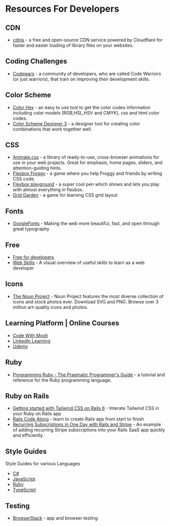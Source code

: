 # Resources For Developers
## CDN
* [cdnjs](https://cdnjs.com/) - a free and open-source CDN service powered by Cloudflare for faster and easier loading of library files on your websites.

## Coding Challenges
* [Codewars](https://www.codewars.com/) - a community of developers, who are called Code Warriors (or just warriors), that train on improving their development skills.

## Color Scheme
* [Color Hex](https://www.color-hex.com/) - an easy to use tool to get the color codes information including color models (RGB,HSL,HSV and CMYK), css and html color codes.
* [Color Scheme Designer 3](https://colorschemedesigner.com/csd-3.5/) - a designer tool for creating color combinations that work together well.

## CSS
* [Animate.css](https://animate.style/) - a library of ready-to-use, cross-browser animations for use in your web projects. Great for emphasis, home pages, sliders, and attention-guiding hints.
* [Flexbox Froggy](https://flexboxfroggy.com/) - a game where you help Froggy and friends by writing CSS code.
* [Flexbox playground](https://codepen.io/enxaneta/full/adLPwv/) - a super cool pen which shows and lets you play with almost everything in flexbox.
* [Grid Garden](https://cssgridgarden.com/) - a game for learning CSS grid layout

## Fonts
* [GoogleFonts](https://fonts.google.com/) - Making the web more beautiful, fast, and open through great typography

## Free
* [Free for developers](https://free-for.dev/#/)
* [Web Skills](https://andreasbm.github.io/web-skills/) - A visual overview of useful skills to learn as a web developer

## Icons
* [The Noun Project](https://thenounproject.com/) - Noun Project features the most diverse collection of icons and stock photos ever. Download SVG and PNG. Browse over 3 million art-quality icons and photos.

## Learning Platform | Online Courses
* [Code With Mosh](https://codewithmosh.com/)
* [LinkedIn Learning](https://www.linkedin.com/learning/)
* [Udemy](https://www.udemy.com/)

## Ruby
* [Programming Ruby - The Pragmatic Programmer's Guide](http://docs.ruby-doc.com/docs/ProgrammingRuby/) - a tutorial and reference for the Ruby programming language.

## Ruby on Rails
* [Getting started with Tailwind CSS on Rails 6](https://rubyyagi.com/tailwind-css-on-rails-6-intro/) - Interate Tailwind CSS in your Ruby on Rails app
* [Rails Code Along](https://railscodealong.com/lessons/install-rails-and-push-to-github) - learn to create Rails app from start to finish
* [Recurring Subscriptions in One Day with Rails and Stripe](https://ryanboland.com/blog/one-day-stripe-integration) - An example of adding recurring Stripe subscriptions into your Rails SaaS app quickly and efficiently.


## Style Guides
Style Guides for various Languages
* [C#](https://github.com/raywenderlich/c-sharp-style-guide)
* [JavaScript](https://github.com/airbnb/javascript)
* [Ruby](https://rubystyle.guide/)
* [TypeScript](https://basarat.gitbooks.io/typescript/docs/styleguide/styleguide.html#filename)


## Testing
* [BrowserStack](https://www.browserstack.com) - app and browser testing

